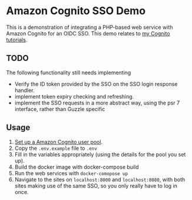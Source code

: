 Amazon Cognito SSO Demo
=======================

This is a demonstration of integrating a PHP-based web service with Amazon Cognito for an OIDC SSO. 
This demo relates to [my Cognito tutorials](https://blog.programster.org/tag/Cognito).


## TODO
The following functionality still needs implementing

* Verify the ID token provided by the SSO on the SSO login response handler.
* implement token expiry checking and refreshing.
* implement the SSO requests in a more abstract way, using the psr 7 interface, rather than Guzzle specific

## Usage
1. [Set up a Amazon Cognito user pool](https://blog.programster.org/creating-an-amazon-cognito-user-pool). 
1. Copy the `.env.example` file to `.env`
1. Fill in the variables appropriately (using the details for the pool you set up).
1. Build the docker image with docker-compose build
1. Run the web services with `docker-comopose up`
1. Navigate to the sites on `localhost:8000` and `localhost:8080`, with both sites making use of the same SSO, so you only really have to log in once.
